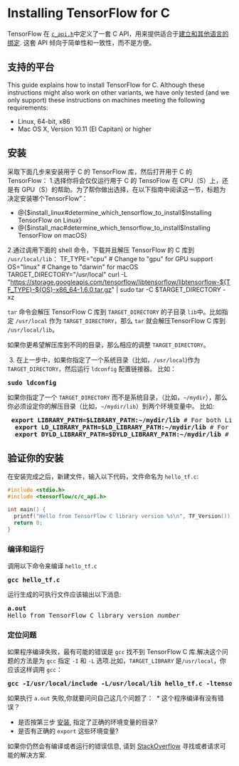 # Installing TensorFlow for C

TensorFlow 在 [`c_api.h`](https://github.com/tensorflow/tensorflow/blob/master/tensorflow/c/c_api.h)中定义了一套 C API，用来提供适合于[建立和其他语言的绑定](https://www.tensorflow.org/extend/language_bindings).
这套 API 倾向于简单性和一致性，而不是方便。

## 支持的平台

This guide explains how to install TensorFlow for C.  Although these instructions might also work on other variants, we have only tested (and we only support) these instructions on machines meeting the following requirements:

 * Linux, 64-bit, x86
 * Mac OS X, Version 10.11 (El Capitan) or higher


## 安装
采取下面几步来安装用于 C 的 TensorFlow 库，然后打开用于 C 的 TensorFlow：
  1.选择你将会仅仅运行用于 C 的 TensoFlow 在 CPU（S）上，还是有 GPU（S）的帮助。为了帮你做出选择，在以下指南中阅读这一节，标题为决定安装哪个TensorFlow”：

 * @{$install_linux#determine_which_tensorflow_to_install$Installing TensorFlow on Linux}
 * @{$install_mac#determine_which_tensorflow_to_install$Installing TensorFlow on macOS}

  2.通过调用下面的 shell 命令，下载并且解压 TensorFlow 的 C 库到 `/usr/local/lib`：
         TF_TYPE="cpu" # Change to "gpu" for GPU support
         OS="linux" # Change to "darwin" for macOS
         TARGET_DIRECTORY="/usr/local"
         curl -L \
           "https://storage.googleapis.com/tensorflow/libtensorflow/libtensorflow-${TF_TYPE}-${OS}-x86_64-1.6.0.tar.gz" |
           sudo tar -C $TARGET_DIRECTORY -xz

`tar` 命令会解压 TensorFlow C 库到 `TARGET_DIRECTORY` 的子目录 `lib`中。比如指定 `/usr/local` 作为 `TARGET_DIRECTORY`，那么 `tar` 就会解压TensorFlow C 库到 `/usr/local/lib`。

如果你更希望解压库到不同的目录，那么相应的调整 `TARGET_DIRECTORY`。

  3. 在上一步中，如果你指定了一个系统目录（比如，`/usr/local`)作为 `TARGET_DIRECTORY`，然后运行 `ldconfig` 配置链接器。
  比如：
  <pre><b>sudo ldconfig</b></pre>
  如果你指定了一个 `TARGET_DIRECTORY` 而不是系统目录，（比如，`~/mydir`），那么你必须设定你的解压目录（比如，`~/mydir/lib`）到两个环境变量中。
  比如:
  <pre> <b>export LIBRARY_PATH=$LIBRARY_PATH:~/mydir/lib</b> # For both Linux and macOS X
  <b>export LD_LIBRARY_PATH=$LD_LIBRARY_PATH:~/mydir/lib</b> # For Linux only
  <b>export DYLD_LIBRARY_PATH=$DYLD_LIBRARY_PATH:~/mydir/lib</b> # For macOS X only</pre>

## 验证你的安装

在安装完成之后，新建文件，输入以下代码，文件命名为 `hello_tf.c`:

```c
#include <stdio.h>
#include <tensorflow/c/c_api.h>

int main() {
  printf("Hello from TensorFlow C library version %s\n", TF_Version());
  return 0;
}
```

### 编译和运行

调用以下命令来编译 `hello_tf.c`
<pre><b>gcc hello_tf.c</b></pre>
运行生成的可执行文件应该输出以下消息:
<pre><b>a.out</b>
Hello from TensorFlow C library version <i>number</i></pre>

### 定位问题

如果程序编译失败，最有可能的错误是 `gcc` 找不到 TensorFlow C 库.解决这个问题的方法是为 `gcc` 指定 `-I` 和 `-L` 选项.比如，`TARGET_LIBRARY` 是`/usr/local`，你应该这样调用 `gcc`：

<pre><b>gcc -I/usr/local/include -L/usr/local/lib hello_tf.c -ltensorflow</b></pre>

如果执行 `a.out` 失败,你就要问问自己这几个问题了：
  * 这个程序编译有没有错误？
  * 是否按第三步 [安装](#安装), 指定了正确的环境变量的目录?
  * 是否有正确的 `export` 这些环境变量?

如果你仍然会有编译或者运行的错误信息, 请到 [StackOverflow](www.stackoverflow.com/questions/tagged/tensorflow) 寻找或者请求可能的解决方案.
